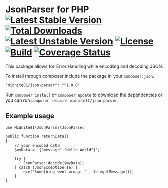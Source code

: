 # JsonParser for PHP [![Latest Stable Version](https://poser.pugx.org/midnite81/json-parser/version)](https://packagist.org/packages/midnite81/json-parser) [![Total Downloads](https://poser.pugx.org/midnite81/json-parser/downloads)](https://packagist.org/packages/midnite81/json-parser) [![Latest Unstable Version](https://poser.pugx.org/midnite81/json-parser/v/unstable)](https://packagist.org/packages/midnite81/json-parser) [![License](https://poser.pugx.org/midnite81/json-parser/license.svg)](https://packagist.org/packages/midnite81/json-parser) [![Build](https://travis-ci.org/midnite81/json-parser.svg?branch=master)](https://travis-ci.org/midnite81/json-parser) [![Coverage Status](https://coveralls.io/repos/github/midnite81/json-parser/badge.svg?branch=master)](https://coveralls.io/github/midnite81/json-parser?branch=master) 

This package allows for Error Handling while encoding and decoding JSON.

To install through composer include the package in your `composer.json`.

    "midnite81/json-parser": "^1.0.0"

Run `composer install` or `composer update` to download the dependencies or you can run `composer require midnite81/json-parser`.

## Example usage

    use Midnite81\JsonParser\JsonParse;

    public function returnData() 
    { 
        // your encoded data 
        $myData = '{"message":"Hello World"}'; 
        
        try { 
            JsonParse::decode($myData);
        } catch (JsonException $e) { 
            die('Something went wrong: ' . $e->getMessage());
        }
    }